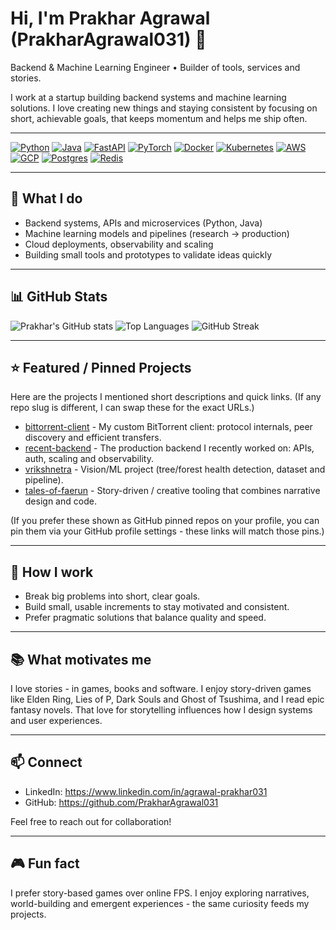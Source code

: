 # Hi, I'm Prakhar Agrawal (PrakharAgrawal031) 👋

Backend & Machine Learning Engineer • Builder of tools, services and stories.

I work at a startup building backend systems and machine learning solutions. I love creating new things and staying consistent by focusing on short, achievable goals, that keeps momentum and helps me ship often.

---

<!-- Tech badges -->
[![Python](https://img.shields.io/badge/Python-3776AB?style=for-the-badge&logo=python&logoColor=white)](https://www.python.org/)
[![Java](https://img.shields.io/badge/Java-007396?style=for-the-badge&logo=java&logoColor=white)](https://www.java.com/)
[![FastAPI](https://img.shields.io/badge/FastAPI-009688?style=for-the-badge&logo=fastapi&logoColor=white)](https://fastapi.tiangolo.com/)
[![PyTorch](https://img.shields.io/badge/PyTorch-EE4C2C?style=for-the-badge&logo=pytorch&logoColor=white)](https://pytorch.org/)
[![Docker](https://img.shields.io/badge/Docker-2496ED?style=for-the-badge&logo=docker&logoColor=white)](https://www.docker.com/)
[![Kubernetes](https://img.shields.io/badge/Kubernetes-326CE5?style=for-the-badge&logo=kubernetes&logoColor=white)](https://kubernetes.io/)
[![AWS](https://img.shields.io/badge/AWS-FF9900?style=for-the-badge&logo=amazon-aws&logoColor=white)](https://aws.amazon.com/)
[![GCP](https://img.shields.io/badge/GCP-4285F4?style=for-the-badge&logo=google-cloud&logoColor=white)](https://cloud.google.com/)
[![Postgres](https://img.shields.io/badge/Postgres-336791?style=for-the-badge&logo=postgresql&logoColor=white)](https://www.postgresql.org/)
[![Redis](https://img.shields.io/badge/Redis-DC382D?style=for-the-badge&logo=redis&logoColor=white)](https://redis.io/)

---

## 🚀 What I do
- Backend systems, APIs and microservices (Python, Java)
- Machine learning models and pipelines (research → production)
- Cloud deployments, observability and scaling
- Building small tools and prototypes to validate ideas quickly

---

## 📊 GitHub Stats

![Prakhar's GitHub stats](https://github-readme-stats.vercel.app/api?username=PrakharAgrawal031&show_icons=true&theme=radical)
![Top Languages](https://github-readme-stats.vercel.app/api/top-langs/?username=PrakharAgrawal031&layout=compact&theme=radical)
![GitHub Streak](https://github-readme-streak-stats.herokuapp.com/?user=PrakharAgrawal031&theme=radical)

---

## ⭐ Featured / Pinned Projects
Here are the projects I mentioned short descriptions and quick links. (If any repo slug is different, I can swap these for the exact URLs.)

- [bittorrent-client](https://github.com/PrakharAgrawal031/bittorrent-client) - My custom BitTorrent client: protocol internals, peer discovery and efficient transfers.
- [recent-backend](https://github.com/PrakharAgrawal031/recent-backend) - The production backend I recently worked on: APIs, auth, scaling and observability.
- [vrikshnetra](https://github.com/PrakharAgrawal031/vrikshnetra) - Vision/ML project (tree/forest health detection, dataset and pipeline).
- [tales-of-faerun](https://github.com/PrakharAgrawal031/tales-of-faerun) - Story-driven / creative tooling that combines narrative design and code.

(If you prefer these shown as GitHub pinned repos on your profile, you can pin them via your GitHub profile settings - these links will match those pins.)

---

## 🎯 How I work
- Break big problems into short, clear goals.
- Build small, usable increments to stay motivated and consistent.
- Prefer pragmatic solutions that balance quality and speed.

---

## 📚 What motivates me
I love stories - in games, books and software. I enjoy story-driven games like Elden Ring, Lies of P, Dark Souls and Ghost of Tsushima, and I read epic fantasy novels. That love for storytelling influences how I design systems and user experiences.

---

## 📫 Connect
- LinkedIn: https://www.linkedin.com/in/agrawal-prakhar031
- GitHub: https://github.com/PrakharAgrawal031

Feel free to reach out for collaboration!

---

## 🎮 Fun fact
I prefer story-based games over online FPS. I enjoy exploring narratives, world-building and emergent experiences - the same curiosity feeds my projects.
